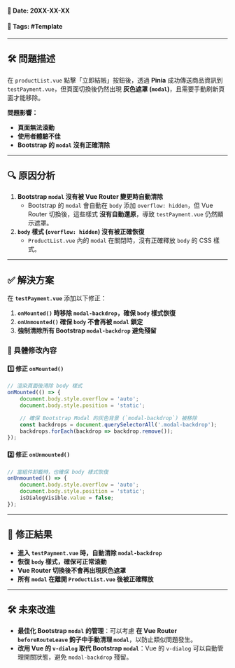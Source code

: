#### 📅 **Date**: 20XX-XX-XX

#### 🔖 **Tags**: #Template  

---

## **🛠️ 問題描述**

在 `productList.vue` 點擊「立即結帳」按鈕後，透過 **Pinia** 成功傳送商品資訊到 `testPayment.vue`，但頁面切換後仍然出現 **灰色遮罩 (`modal`)**，且需要手動刷新頁面才能移除。

**問題影響：**
- **頁面無法滾動**
- **使用者體驗不佳**
- **Bootstrap 的 `modal` 沒有正確清除**

---

## **🔍 原因分析**

1. **Bootstrap `modal` 沒有被 Vue Router 變更時自動清除**
    - Bootstrap 的 `modal` 會自動在 `body` 添加 `overflow: hidden`，但 Vue Router 切換後，這些樣式 **沒有自動還原**，導致 `testPayment.vue` 仍然顯示遮罩。
2. **`body` 樣式 (`overflow: hidden`) 沒有被正確恢復**
    - `ProductList.vue` 內的 `modal` 在關閉時，沒有正確釋放 `body` 的 CSS 樣式。

---

## **✅ 解決方案**

在 **`testPayment.vue`** 添加以下修正：
1. **`onMounted()` 時移除 `modal-backdrop`，確保 `body` 樣式恢復**
2. **`onUnmounted()` 確保 `body` 不會再被 `modal` 鎖定**
3. **強制清除所有 Bootstrap `modal-backdrop` 避免殘留**

### **📌 具體修改內容**

#### **1️⃣ 修正 `onMounted()`**

```JavaScript
// 渲染頁面後清除 body 樣式
onMounted(() => {
    document.body.style.overflow = 'auto';
    document.body.style.position = 'static';

    // 確保 Bootstrap Modal 的灰色背景 (`modal-backdrop`) 被移除
    const backdrops = document.querySelectorAll('.modal-backdrop');
    backdrops.forEach(backdrop => backdrop.remove());
});
```

#### **2️⃣ 修正 `onUnmounted()`**

```JavaScript
// 當組件卸載時，也確保 body 樣式恢復
onUnmounted(() => {
    document.body.style.overflow = 'auto';
    document.body.style.position = 'static';
    isDialogVisible.value = false;
});
```

---

## **🎯 修正結果**
- **進入 `testPayment.vue` 時，自動清除 `modal-backdrop`**  
- **恢復 `body` 樣式，確保可正常滾動**  
- **Vue Router 切換後不會再出現灰色遮罩**  
- **所有 `modal` 在離開 `ProductList.vue` 後被正確釋放**

---

## **🛠️ 未來改進**
- **最佳化 Bootstrap `modal` 的管理**：可以考慮 **在 Vue Router `beforeRouteLeave` 鉤子中手動清理 `modal`**，以防止類似問題發生。
- **改用 Vue 的 `v-dialog` 取代 Bootstrap `modal`**：Vue 的 `v-dialog` 可以自動管理開關狀態，避免 `modal-backdrop` 殘留。